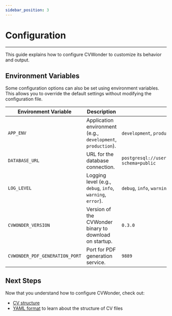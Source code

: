 ```yaml
---
sidebar_position: 3
---
```

# Configuration

---

This guide explains how to configure CVWonder to customize its behavior and output.

## Environment Variables

Some configuration options can also be set using environment variables. This allows you to override the default settings without modifying the configuration file.

| Environment Variable | Description | Example |
|----------------------|-------------|----------------|
| `APP_ENV` | Application environment (e.g., `development`, `production`). | `development`, `production` |
| `DATABASE_URL` | URL for the database connection. | `postgresql://user:password@host:port/dbname?schema=public` |
| `LOG_LEVEL` | Logging level (e.g., `debug`, `info`, `warning`, `error`). | `debug`, `info`, `warning`, `error` |
| `CVWONDER_VERSION` | Version of the CVWonder binary to download on startup. | `0.3.0` |
| `CVWONDER_PDF_GENERATION_PORT` | Port for PDF generation service. | `9889` |

## Next Steps

Now that you understand how to configure CVWonder, check out:

- [CV structure](https://cvwonder.readthedocs.io/en/latest/getting-started/write-cv/)
- [YAML format](../user-guide/yaml-format.md) to learn about the structure of CV files
